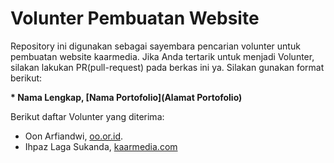 # Volunter Pembuatan Website

Repository ini digunakan sebagai sayembara pencarian volunter untuk pembuatan website kaarmedia. Jika Anda tertarik untuk menjadi Volunter, silakan lakukan PR(pull-request) pada berkas ini ya. Silakan gunakan format berikut:

**\* Nama Lengkap, [Nama Portofolio](Alamat Portofolio)**

Berikut daftar Volunter yang diterima:

* Oon Arfiandwi, [oo.or.id](https://oo.or.id).
* Ihpaz Laga Sukanda, [kaarmedia.com](https://kaarmedia.com)
